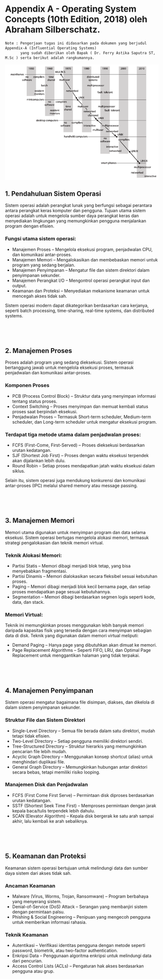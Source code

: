 # Appendix A - Operating System Concepts (10th Edition, 2018) oleh Abraham Silberschatz.

    Note : Pengerjaan tugas ini didasarkan pada dokumen yang berjudul Appendix-A (Influential Operating Systems)
           yang sudah diberikan oleh Bapak ( Dr. Ferry Astika Saputra ST, M.Sc ) serta berikut adalah rangkumannya.

<img src="./img/Appendix-A.png"></img>

## 1. Pendahuluan Sistem Operasi

Sistem operasi adalah perangkat lunak yang berfungsi sebagai perantara antara perangkat keras komputer dan pengguna. Tujuan utama sistem operasi adalah untuk mengelola sumber daya perangkat keras dan menyediakan lingkungan yang memungkinkan pengguna menjalankan program dengan efisien.

### Fungsi utama sistem operasi:

- Manajemen Proses – Mengelola eksekusi program, penjadwalan CPU, dan komunikasi antar-proses.
- Manajemen Memori – Mengalokasikan dan membebaskan memori untuk program yang sedang berjalan.
- Manajemen Penyimpanan – Mengatur file dan sistem direktori dalam penyimpanan sekunder.
- Manajemen Perangkat I/O – Mengontrol operasi perangkat input dan output.
- Keamanan dan Proteksi – Menyediakan mekanisme keamanan untuk mencegah akses tidak sah.

Sistem operasi modern dapat dikategorikan berdasarkan cara kerjanya, seperti batch processing, time-sharing, real-time systems, dan distributed systems.

<br>
<br>
<br>

## 2. Manajemen Proses

Proses adalah program yang sedang dieksekusi. Sistem operasi bertanggung jawab untuk mengelola eksekusi proses, termasuk penjadwalan dan komunikasi antar-proses.

### Komponen Proses

- PCB (Process Control Block) – Struktur data yang menyimpan informasi tentang status proses.
- Context Switching – Proses menyimpan dan memuat kembali status proses saat berpindah eksekusi.
- Penjadwalan Proses – Termasuk Short-term scheduler, Medium-term scheduler, dan Long-term scheduler untuk mengatur eksekusi program.

### Terdapat tiga metode utama dalam penjadwalan proses:

- FCFS (First-Come, First-Served) – Proses dieksekusi berdasarkan urutan kedatangan.
- SJF (Shortest Job First) – Proses dengan waktu eksekusi terpendek akan dijalankan lebih dulu.
- Round Robin – Setiap proses mendapatkan jatah waktu eksekusi dalam siklus.

Selain itu, sistem operasi juga mendukung konkurensi dan komunikasi antar-proses (IPC) melalui shared memory atau message passing.

<br>
<br>
<br>

## 3. Manajemen Memori

Memori utama digunakan untuk menyimpan program dan data selama eksekusi. Sistem operasi bertugas mengelola alokasi memori, termasuk strategi pengalokasian dan teknik memori virtual.

### Teknik Alokasi Memori:

- Partisi Statis – Memori dibagi menjadi blok tetap, yang bisa menyebabkan fragmentasi.
- Partisi Dinamis – Memori dialokasikan secara fleksibel sesuai kebutuhan proses.
- Paging – Memori dibagi menjadi blok kecil bernama page, dan setiap proses mendapatkan page sesuai kebutuhannya.
- Segmentation – Memori dibagi berdasarkan segmen logis seperti kode, data, dan stack.

### Memori Virtual:

Teknik ini memungkinkan proses menggunakan lebih banyak memori daripada kapasitas fisik yang tersedia dengan cara menyimpan sebagian data di disk. Teknik yang digunakan dalam memori virtual meliputi:

- Demand Paging – Hanya page yang dibutuhkan akan dimuat ke memori.
- Page Replacement Algorithms – Seperti FIFO, LRU, dan Optimal Page Replacement untuk menggantikan halaman yang tidak terpakai.

<br>
<br>
<br>

## 4. Manajemen Penyimpanan

Sistem operasi mengatur bagaimana file disimpan, diakses, dan dikelola di dalam sistem penyimpanan sekunder.

### Struktur File dan Sistem Direktori

- Single-Level Directory – Semua file berada dalam satu direktori, mudah tetapi tidak efisien.
- Two-Level Directory – Setiap pengguna memiliki direktori sendiri.
- Tree-Structured Directory – Struktur hierarkis yang memungkinkan pencarian file lebih mudah.
- Acyclic Graph Directory – Menggunakan konsep shortcut (alias) untuk menghindari duplikasi file.
- General Graph Directory – Memungkinkan hubungan antar direktori secara bebas, tetapi memiliki risiko looping.

### Manajemen Disk dan Penjadwalan

- FCFS (First Come First Serve) – Permintaan disk diproses berdasarkan urutan kedatangan.
- SSTF (Shortest Seek Time First) – Memproses permintaan dengan jarak kepala baca/tulis terpendek lebih dahulu.
- SCAN (Elevator Algorithm) – Kepala disk bergerak ke satu arah sampai akhir, lalu kembali ke arah sebaliknya.

<br>
<br>
<br>

## 5. Keamanan dan Proteksi

Keamanan sistem operasi bertujuan untuk melindungi data dan sumber daya sistem dari akses tidak sah.

### Ancaman Keamanan

- Malware (Virus, Worms, Trojan, Ransomware) – Program berbahaya yang menyerang sistem.
- Denial-of-Service (DoS) Attack – Serangan yang membanjiri sistem dengan permintaan palsu.
- Phishing & Social Engineering – Penipuan yang mengecoh pengguna untuk memberikan informasi rahasia.

### Teknik Keamanan

- Autentikasi – Verifikasi identitas pengguna dengan metode seperti password, biometrik, atau two-factor authentication.
- Enkripsi Data – Penggunaan algoritma enkripsi untuk melindungi data dari pencurian.
- Access Control Lists (ACLs) – Pengaturan hak akses berdasarkan pengguna atau grup.